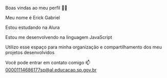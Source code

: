 Boas vindas ao meu perfil 💙💙

Meu nome é Erick Gabriel

Estou estudando na Alura

Estou me desenvolvendo na linguagem JavaScript

Utilizo esse espaço para minha organização e compartilhamento dos meu projetos desenvolvidos

Você pode entrar em contato comigo 📫
00001114686177sp@al.educacao.sp.gov.br
